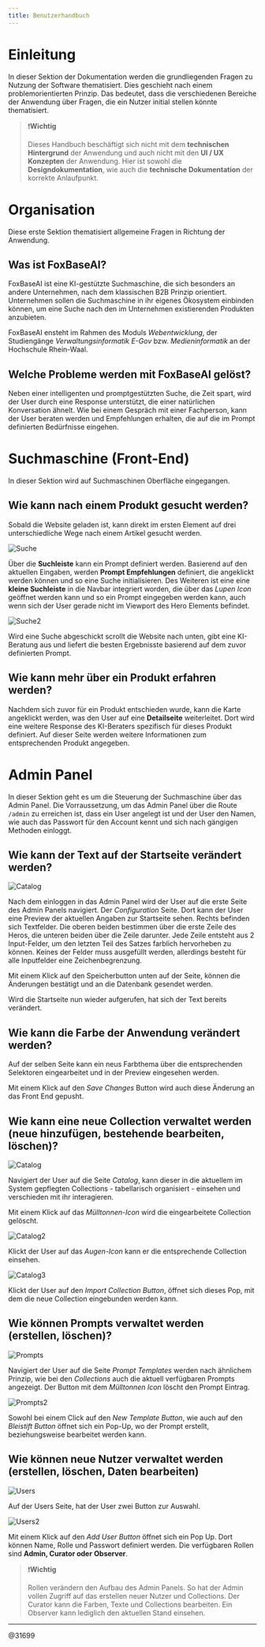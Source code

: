 ```yaml
---
title: Benutzerhandbuch
---
```


# Einleitung

In dieser Sektion der Dokumentation werden die grundliegenden Fragen zu Nutzung der Software thematisiert. Dies geschieht nach einem problemorientierten Prinzip. Das bedeutet, dass die verschiedenen Bereiche der Anwendung über Fragen, die ein Nutzer initial stellen könnte thematisiert.

> ❗**Wichtig**
>
> Dieses Handbuch beschäftigt sich nicht mit dem **technischen Hintergrund** der Anwendung und auch nicht mit den **UI / UX Konzepten** der Anwendung. Hier ist sowohl die **Designdokumentation**, wie auch die **technische Dokumentation** der korrekte Anlaufpunkt.

# Organisation

Diese erste Sektion thematisiert allgemeine Fragen in Richtung der Anwendung.

## Was ist FoxBaseAI?

FoxBaseAI ist eine KI-gestützte Suchmaschine, die sich besonders an andere Unternehmen, nach dem klassischen B2B Prinzip orientiert. Unternehmen sollen die Suchmaschine in ihr eigenes Ökosystem einbinden können, um eine Suche nach den im Unternehmen existierenden Produkten anzubieten.

FoxBaseAI ensteht im Rahmen des Moduls _Webentwicklung_, der Studiengänge _Verwaltungsinformatik E-Gov_ bzw. _Medieninformatik_ an der Hochschule Rhein-Waal.

## Welche Probleme werden mit FoxBaseAI gelöst?

Neben einer intelligenten und promptgestützten Suche, die Zeit spart, wird der User durch eine Response unterstützt, die einer natürlichen Konversation ähnelt. Wie bei einem Gespräch mit einer Fachperson, kann der User beraten werden und Empfehlungen erhalten, die auf die im Prompt definierten Bedürfnisse eingehen.

# Suchmaschine (Front-End)

In dieser Sektion wird auf Suchmaschinen Oberfläche eingegangen.

## Wie kann nach einem Produkt gesucht werden?

Sobald die Website geladen ist, kann direkt im ersten Element auf drei unterschiedliche Wege nach einem Artikel gesucht werden.

![Suche](/docs/BilderVideos/Suche.png)

Über die **Suchleiste** kann ein Prompt definiert werden. Basierend auf den aktuellen Eingaben, werden **Prompt Empfehlungen** definiert, die angeklickt werden können und so eine Suche initialisieren. Des Weiteren ist eine eine **kleine Suchleiste** in die Navbar integriert worden, die über das _Lupen Icon_ geöffnet werden kann und so ein Prompt eingegeben werden kann, auch wenn sich der User gerade nicht im Viewport des Hero Elements befindet.

![Suche2](/docs/BilderVideos/Suche2.png)

Wird eine Suche abgeschickt scrollt die Website nach unten, gibt eine KI-Beratung aus und liefert die besten Ergebnisste basierend auf dem zuvor definierten Prompt.

## Wie kann mehr über ein Produkt erfahren werden?

Nachdem sich zuvor für ein Produkt entschieden wurde, kann die Karte angeklickt werden, was den User auf eine **Detailseite** weiterleitet. Dort wird eine weitere Response des KI-Beraters spezifisch für dieses Produkt definiert. Auf dieser Seite werden weitere Informationen zum entsprechenden Produkt angegeben.

# Admin Panel

In dieser Sektion geht es um die Steuerung der Suchmaschine über das Admin Panel. Die Vorraussetzung, um das Admin Panel über die Route `/admin` zu erreichen ist, dass ein User angelegt ist und der User den Namen, wie auch das Passwort für den Account kennt und sich nach gängigen Methoden einloggt.

## Wie kann der Text auf der Startseite verändert werden?

![Catalog](/docs/BilderVideos/Config1.png)

Nach dem einloggen in das Admin Panel wird der User auf die erste Seite des Admin Panels navigiert. Der _Configuration_ Seite. Dort kann der User eine Preview der aktuellen Angaben zur Startseite sehen. Rechts befinden sich Textfelder. Die oberen beiden bestimmen über die erste Zeile des Heros, die unteren beiden über die Zeile darunter. Jede Zeile entsteht aus 2 Input-Felder, um den letzten Teil des Satzes farblich hervorheben zu können. Keines der Felder muss ausgefüllt werden, allerdings besteht für alle Inputfelder eine Zeichenbegrenzung.

Mit einem Klick auf den Speicherbutton unten auf der Seite, können die Änderungen bestätigt und an die Datenbank gesendet werden.

Wird die Startseite nun wieder aufgerufen, hat sich der Text bereits verändert.

## Wie kann die Farbe der Anwendung verändert werden?

Auf der selben Seite kann ein neus Farbthema über die entsprechenden Selektoren eingearbeitet und in der Preview eingesehen werden.

Mit einem Klick auf den _Save Changes_ Button wird auch diese Änderung an das Front End gepusht.

## Wie kann eine neue Collection verwaltet werden (neue hinzufügen, bestehende bearbeiten, löschen)?

![Catalog](./BilderVideos/Catalog.png)

Navigiert der User auf die Seite _Catalog_, kann dieser in die aktuellem im System gepflegten Collections - tabellarisch organisiert - einsehen und verschieden mit ihr interagieren.

Mit einem Klick auf das _Mülltonnen-Icon_ wird die eingearbeitete Collection gelöscht.

![Catalog2](./BilderVideos/Catalog2.png)

Klickt der User auf das _Augen-Icon_ kann er die entsprechende Collection einsehen.

![Catalog3](./BilderVideos/Catalog3.png)

Klickt der User auf den _Import Collection Button_, öffnet sich dieses Pop, mit dem die neue Collection eingebunden werden kann.

## Wie können Prompts verwaltet werden (erstellen, löschen)?

![Prompts](./BilderVideos/Prompts.png)

Navigiert der User auf die Seite _Prompt Templates_ werden nach ähnlichem Prinzip, wie bei den _Collections_ auch die aktuell verfügbaren Prompts angezeigt. Der Button mit dem _Mülltonnen Icon_ löscht den Prompt Eintrag.

![Prompts2](./BilderVideos/Prompts2.png)

Sowohl bei einem Click auf den _New Template Button_, wie auch auf den _Bleistift Button_ öffnet sich ein Pop-Up, wo der Prompt erstellt, beziehungsweise bearbeitet werden kann.

## Wie können neue Nutzer verwaltet werden (erstellen, löschen, Daten bearbeiten)

![Users ](./BilderVideos/Users.png)

Auf der Users Seite, hat der User zwei Button zur Auswahl.

![Users2](./BilderVideos/Users2.png)

Mit einem Klick auf den _Add User Button_ öffnet sich ein Pop Up. Dort können Name, Rolle und Passwort definiert werden. Die verfügbaren Rollen sind **Admin, Curator oder** **Observer**.

> ❗**Wichtig**
>
> Rollen verändern den Aufbau des Admin Panels. So hat der Admin vollen Zugriff auf das erstellen neuer Nutzer und Collections. Der Curator kann die Farben, Texte und Collections bearbeiten. Ein Observer kann lediglich den aktuellen Stand einsehen.

---

@31699
